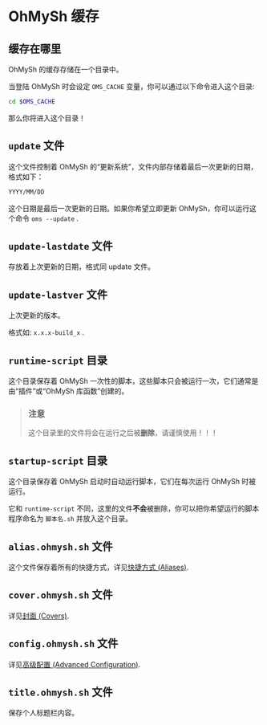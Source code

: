 # OhMySh 缓存

## 缓存在哪里

OhMySh 的缓存存储在一个目录中。

当登陆 OhMySh 时会设定 `OMS_CACHE` 变量，你可以通过以下命令进入这个目录:

```bash
cd $OMS_CACHE
```

那么你将进入这个目录！

## `update` 文件

这个文件控制着 OhMySh 的“更新系统”，文件内部存储着最后一次更新的日期，格式如下：

```bash
YYYY/MM/DD
```

这个日期是最后一次更新的日期。如果你希望立即更新 OhMySh，你可以运行这个命令 `oms --update` .

## `update-lastdate` 文件

存放着上次更新的日期，格式同 update 文件。

## `update-lastver` 文件

上次更新的版本。

格式如: `x.x.x-build_x` .

## `runtime-script` 目录

这个目录保存着 OhMySh 一次性的脚本，这些脚本只会被运行一次，它们通常是由“插件”或“OhMySh 库函数”创建的。

> ### 注意
> 
> 这个目录里的文件将会在运行之后被**删除**，请谨慎使用！！！
> 

## `startup-script` 目录

这个目录保存着 OhMySh 启动时自动运行脚本，它们在每次运行 OhMySh 时被运行。

它和 `runtime-script` 不同，这里的文件**不会**被删除，你可以把你希望运行的脚本程序命名为 `脚本名.sh` 并放入这个目录。

## `alias.ohmysh.sh` 文件

这个文件保存着所有的快捷方式，详见[快捷方式 (Aliases)](https://ohmysh.github.io/docs-v2/#/using/alias).

## `cover.ohmysh.sh` 文件

详见[封面 (Covers)](/zh_cn/using/cover).

## `config.ohmysh.sh` 文件

详见[高级配置 (Advanced Configuration)](/zh_cn/using/advconfig).

## `title.ohmysh.sh` 文件

保存个人标题栏内容。

